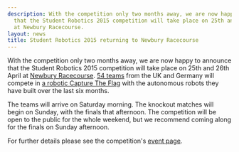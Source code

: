 ```yaml
---
description: With the competition only two months away, we are now happy to announce
  that the Student Robotics 2015 competition will take place on 25th and 26th April
  at Newbury Racecourse.
layout: news
title: Student Robotics 2015 returning to Newbury Racecourse
---
```

With the competition only two months away, we are now happy to announce that the Student Robotics 2015 competition will take place on 25th and 26th April at [Newbury Racecourse][venue]. [54 teams][teams] from the UK and Germany will compete in [a robotic Capture The Flag][rules] with the autonomous robots they have built over the last six months.

The teams will arrive on Saturday morning. The knockout matches will begin on Sunday, with the finals that afternoon. The competition will be open to the public for the whole weekend, but we recommend coming along for the finals on Sunday afternoon.

For further details please see the competition's [event page][event].

[event]: /events/sr2015/2015-04-25-competition
[venue]: http://www.newburyracecourse.co.uk/conferences-and-events/how-to-find-us/
[teams]: /teams/
[rules]: /docs/rules/
